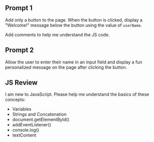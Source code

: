 ## Prompt 1
Add only a button to the page. When the button is clicked, display a "Welcome!" message below the button using the value of `userName`. 

Add comments to help me understand the JS code.

## Prompt 2
Allow the user to enter their name in an input field and display a fun personalized message on the page after clicking the button.

## JS Review 
I am new to JavaScript. Please help me understand the basics of these concepts:  

- Variables  
- Strings and Concatenation
- document.getElementById()  
- addEventListener()  
- console.log()  
- textContent
